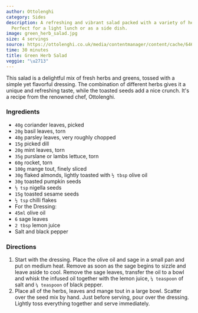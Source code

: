 ```yaml
---
author: Ottolenghi
category: Sides
description: A refreshing and vibrant salad packed with a variety of herbs and seeds.
  Perfect for a light lunch or as a side dish.
image: green_herb_salad.jpg
size: 4 servings
source: https://ottolenghi.co.uk/media/contentmanager/content/cache/646x458//green-herb-salad.jpg
time: 30 minutes
title: Green Herb Salad
veggie: "\u2713"
---
```

This salad is a delightful mix of fresh herbs and greens, tossed with a simple yet flavorful dressing. The combination of different herbs gives it a unique and refreshing taste, while the toasted seeds add a nice crunch. It's a recipe from the renowned chef, Ottolenghi.

### Ingredients

* `40g` coriander leaves, picked
* `20g` basil leaves, torn
* `40g` parsley leaves, very roughly chopped
* `15g` picked dill
* `20g` mint leaves, torn
* `35g` purslane or lambs lettuce, torn
* `60g` rocket, torn
* `100g` mange tout, finely sliced
* `30g` flaked almonds, lightly toasted with `½ tbsp` olive oil
* `30g` toasted pumpkin seeds
* `½ tsp` nigella seeds
* `15g` toasted sesame seeds
* `½ tsp` chilli flakes
* For the Dressing:
* `45ml` olive oil
* `6` sage leaves
* `2 tbsp` lemon juice
* Salt and black pepper

### Directions

1. Start with the dressing. Place the olive oil and sage in a small pan and put on medium heat. Remove as soon as the sage begins to sizzle and leave aside to cool. Remove the sage leaves, transfer the oil to a bowl and whisk the infused oil together with the lemon juice, `¼ teaspoon` of salt and `¼ teaspoon` of black pepper.
2. Place all of the herbs, leaves and mange tout in a large bowl. Scatter over the seed mix by hand. Just before serving, pour over the dressing. Lightly toss everything together and serve immediately.